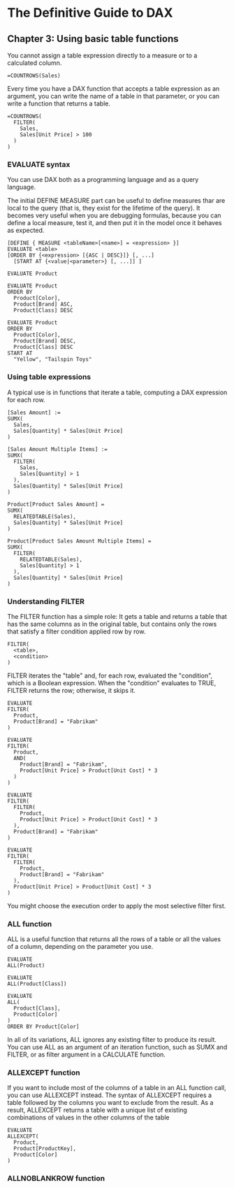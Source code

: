 # The Definitive Guide to DAX

## Chapter 3: Using basic table functions

<p>
  You cannot assign a table expression directly to a measure or to a calculated column.
</p>

```
=COUNTROWS(Sales)
```

<p>
  Every time you have a DAX function that accepts a table expression as an argument, you can write
  the name of a table in that parameter, or you can write a function that returns a table.
</p>

```
=COUNTROWS(
  FILTER(
    Sales,
    Sales[Unit Price] > 100
  )
)
```
### EVALUATE syntax

<p>
  You can use DAX both as a programming language and as a query language.
</p>

<p>
  The initial DEFINE MEASURE part can be useful to define measures thar are local to the query (that
  is, they exist for the lifetime of the query). It becomes very useful when you are debugging formulas, 
  because you can define a local measure, test it, and then put it in the model once it behaves as 
  expected.
</p>

```
[DEFINE { MEASURE <tableName>[<name>] = <expression> }]
EVALUATE <table>
[ORDER BY {<expression> [{ASC | DESC}]} [, ...]
  [START AT {<value|<parameter>} [, ...]] ]
```

```
EVALUATE Product
```

```
EVALUATE Product
ORDER BY
  Product[Color],
  Product[Brand] ASC,
  Product[Class] DESC
```

```
EVALUATE Product
ORDER BY
  Product[Color],
  Product[Brand] DESC,
  Product[Class] DESC
START AT
  "Yellow", "Tailspin Toys"
```

### Using table expressions

<p>
  A typical use is in functions that iterate a table, computing a DAX expression 
  for each row.
</p>

```
[Sales Amount] :=
SUMX(
  Sales,
  Sales[Quantity] * Sales[Unit Price]
)
```

```
[Sales Amount Multiple Items] :=
SUMX(
  FILTER(
    Sales,
    Sales[Quantity] > 1
  ),
  Sales[Quantity] * Sales[Unit Price]
)
```

```
Product[Product Sales Amount] =
SUMX(
  RELATEDTABLE(Sales),
  Sales[Quantity] * Sales[Unit Price]
)
```

```
Product[Product Sales Amount Multiple Items] =
SUMX(
  FILTER(
    RELATEDTABLE(Sales),
    Sales[Quantity] > 1
  ),
  Sales[Quantity] * Sales[Unit Price]
)
```

### Understanding FILTER

<p>
  The FILTER function has a simple role: It gets a table and returns a table that has the same columns as
  in the original table, but contains only the rows that satisfy a filter condition applied row by row.
</p>

```
FILTER(
  <table>,
  <condition>
)
```

<p>
  FILTER iterates the "table" and, for each row, evaluated the "condition", which is a Boolean
  expression. When the "condition" evaluates to TRUE, FILTER returns the row; otherwise, it skips it.
</p>

```
EVALUATE
FILTER(
  Product,
  Product[Brand] = "Fabrikam"
)
```

```
EVALUATE
FILTER(
  Product,
  AND(
    Product[Brand] = "Fabrikam",
    Product[Unit Price] > Product[Unit Cost] * 3
  )
)
```

```
EVALUATE
FILTER(
  FILTER(
    Product,
    Product[Unit Price] > Product[Unit Cost] * 3
  ),
  Product[Brand] = "Fabrikam"
)
```

```
EVALUATE
FILTER(
  FILTER(
    Product,
    Product[Brand] = "Fabrikam"
  ),
  Product[Unit Price] > Product[Unit Cost] * 3
)
```

<p>
  You might choose the execution order to apply the most selective filter first.
</p>

### ALL function

<p>
  ALL is a useful function that returns all the rows of a table or all the values of a column, depending
  on the parameter you use.
</p>

```
EVALUATE
ALL(Product)
```

```
EVALUATE
ALL(Product[Class])
```

```
EVALUATE
ALL(
  Product[Class],
  Product[Color]
)
ORDER BY Product[Color]
```

<p>
  In all of its variations, ALL ignores any existing filter to produce its result. You can use ALL as an 
  argument of an iteration function, such as SUMX and FILTER, or as filter argument in a CALCULATE
  function.
</p>

### ALLEXCEPT function

<p>
  If you want to include most of the columns of a table in an ALL function call, you can use 
  ALLEXCEPT instead. The syntax of ALLEXCEPT requires a table followed by the columns you want
  to exclude from the result. As a result, ALLEXCEPT returns a table with a  unique list of existing
  combinations of values in the other columns of the table
</p>

```
EVALUATE
ALLEXCEPT(
  Product,
  Product[ProductKey],
  Product[Color]
)
```

### ALLNOBLANKROW function
